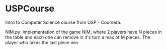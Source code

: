 # USPCourse
Intro to Computer Science course from USP - Coursera.

NIM.py: implementation of the game NIM, where 2 players have N pieces in the table and each one can remove in it's turn a max of M pieces. The player who takes the last piece win.

